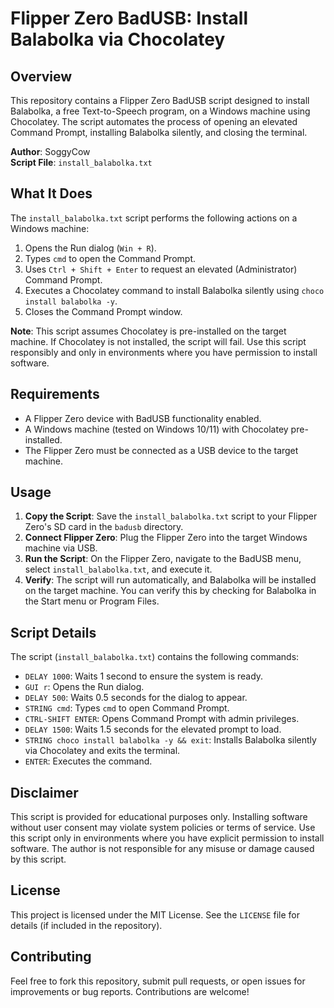 # Flipper Zero BadUSB: Install Balabolka via Chocolatey

## Overview
This repository contains a Flipper Zero BadUSB script designed to install Balabolka, a free Text-to-Speech program, on a Windows machine using Chocolatey. The script automates the process of opening an elevated Command Prompt, installing Balabolka silently, and closing the terminal.

**Author**: SoggyCow  
**Script File**: `install_balabolka.txt`

## What It Does
The `install_balabolka.txt` script performs the following actions on a Windows machine:
1. Opens the Run dialog (`Win + R`).
2. Types `cmd` to open the Command Prompt.
3. Uses `Ctrl + Shift + Enter` to request an elevated (Administrator) Command Prompt.
4. Executes a Chocolatey command to install Balabolka silently using `choco install balabolka -y`.
5. Closes the Command Prompt window.

**Note**: This script assumes Chocolatey is pre-installed on the target machine. If Chocolatey is not installed, the script will fail. Use this script responsibly and only in environments where you have permission to install software.

## Requirements
- A Flipper Zero device with BadUSB functionality enabled.
- A Windows machine (tested on Windows 10/11) with Chocolatey pre-installed.
- The Flipper Zero must be connected as a USB device to the target machine.

## Usage
1. **Copy the Script**: Save the `install_balabolka.txt` script to your Flipper Zero's SD card in the `badusb` directory.
2. **Connect Flipper Zero**: Plug the Flipper Zero into the target Windows machine via USB.
3. **Run the Script**: On the Flipper Zero, navigate to the BadUSB menu, select `install_balabolka.txt`, and execute it.
4. **Verify**: The script will run automatically, and Balabolka will be installed on the target machine. You can verify this by checking for Balabolka in the Start menu or Program Files.

## Script Details
The script (`install_balabolka.txt`) contains the following commands:
- `DELAY 1000`: Waits 1 second to ensure the system is ready.
- `GUI r`: Opens the Run dialog.
- `DELAY 500`: Waits 0.5 seconds for the dialog to appear.
- `STRING cmd`: Types `cmd` to open Command Prompt.
- `CTRL-SHIFT ENTER`: Opens Command Prompt with admin privileges.
- `DELAY 1500`: Waits 1.5 seconds for the elevated prompt to load.
- `STRING choco install balabolka -y && exit`: Installs Balabolka silently via Chocolatey and exits the terminal.
- `ENTER`: Executes the command.

## Disclaimer
This script is provided for educational purposes only. Installing software without user consent may violate system policies or terms of service. Use this script only in environments where you have explicit permission to install software. The author is not responsible for any misuse or damage caused by this script.

## License
This project is licensed under the MIT License. See the `LICENSE` file for details (if included in the repository).

## Contributing
Feel free to fork this repository, submit pull requests, or open issues for improvements or bug reports. Contributions are welcome!